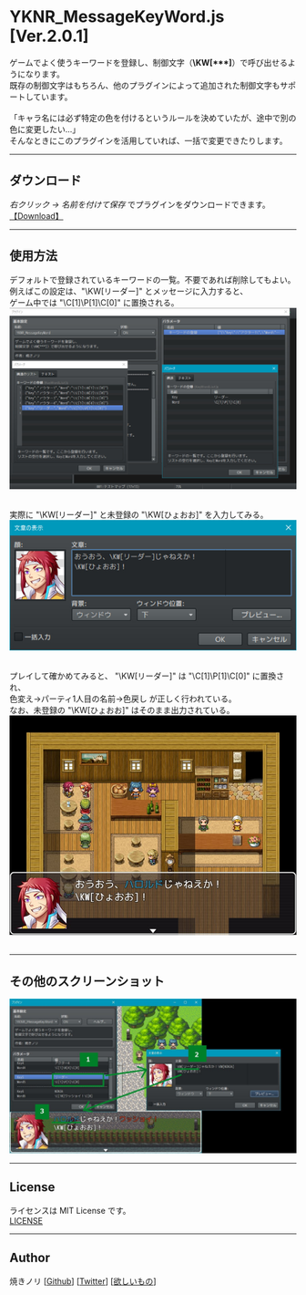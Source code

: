 # YKNR_MessageKeyWord.js [Ver.2.0.1]
ゲームでよく使うキーワードを登録し、制御文字（**\KW[\*\*\*]**）で呼び出せるようになります。  
既存の制御文字はもちろん、他のプラグインによって追加された制御文字もサポートしています。  
<br>
「キャラ名には必ず特定の色を付けるというルールを決めていたが、途中で別の色に変更したい...」  
そんなときにこのプラグインを活用していれば、一括で変更できたりします。

---

<!-- ここからURL一覧 -->
[LICENSE]: ./LICENSE
[【Download】]: https://raw.githubusercontent.com/Yakinori0424/RPGMakerMVPlugins/master/plugins/YKNR_MessageKeyWord/YKNR_MessageKeyWord.js
<!-- ここまでURL一覧 -->

## ダウンロード
*右クリック → 名前を付けて保存* でプラグインをダウンロードできます。  
[【Download】][]

---
## 使用方法
デフォルトで登録されているキーワードの一覧。不要であれば削除してもよい。  
例えばこの設定は、"\KW[リーダー]" とメッセージに入力すると、  
ゲーム中では "\C[1]\P[1]\C[0]" に置換される。  
![](./res/YKNR_MessageKeyWord_01.jpg)<br><br>

実際に "\KW[リーダー]" と未登録の "\KW[ひょおお]" を入力してみる。  
![](./res/YKNR_MessageKeyWord_02.jpg)<br><br>

プレイして確かめてみると、 "\KW[リーダー]" は "\C[1]\P[1]\C[0]" に置換され、  
色変え→パーティ1人目の名前→色戻し が正しく行われている。  
なお、未登録の "\KW[ひょおお]" はそのまま出力されている。
![](./res/YKNR_MessageKeyWord_03.jpg)<br><br>

---
## その他のスクリーンショット
![](./res/YKNR_MessageKeyWord_04.jpg)

---
## License
ライセンスは MIT License です。  
[LICENSE][]

---
## Author
焼きノリ
[[Github](https://github.com/Yakinori0424/RPGMakerMVPlugins)]
[[Twitter](https://twitter.com/Noritake0424)]
[[欲しいもの](https://www.amazon.jp/hz/wishlist/ls/3HAY7QN91DUF2?ref_=wl_share)]
